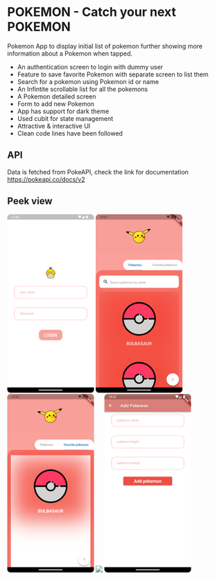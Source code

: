 # POKEMON - Catch your next POKEMON

 Pokemon App to display initial list of pokemon further showing more information about a Pokemon when tapped.


  - An authentication screen to login with dummy user
  - Feature to save favorite Pokemon with separate screen to list them
  - Search for a pokemon using Pokemon id or name
  - An Infintite scrollable list for all the pokemons
  - A Pokemon detailed screen
  - Form to add new Pokemon 
  - App has support for dark theme
  - Used cubit for state management
  - Attractive & interactive UI
  - Clean code lines have been followed

## API 

Data is fetched from PokeAPI, check the link for documentation
https://pokeapi.co/docs/v2


## Peek view

 <p float="left">
 <img src="assets/ss/login.png" width="200" />  
<img src="assets/ss/list.png" width="200" />
<img src="assets/ss/fav_list.png" width="200" />  
<img src="assets/ss/detail.png" width="200" />  
 <img src="assets/ss/add.png" width="200" />  

</p>
